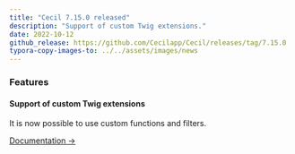 ```yaml
---
title: "Cecil 7.15.0 released"
description: "Support of custom Twig extensions."
date: 2022-10-12
github_release: https://github.com/Cecilapp/Cecil/releases/tag/7.15.0
typora-copy-images-to: ../../assets/images/news
---
```


### Features

#### Support of custom Twig extensions

It is now possible to use custom functions and filters.

[Documentation →](/documentation/templates/#custom-extension)
